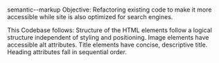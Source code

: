 # 
semantic--markup
Objective: Refactoring existing code to make it more accessible while site is also optimized for search engines.

This Codebase follows:
    Structure of the HTML elements follow a logical structure independent of styling and positioning.
    Image elements have accessible alt attributes.
    Title elements have concise, descriptive title.
    Heading attributes fall in sequential order.
